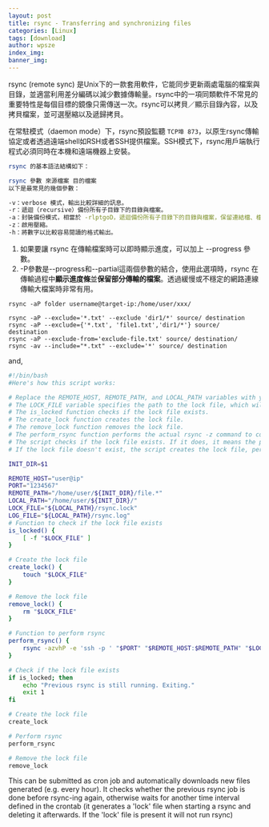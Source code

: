 ```yaml
---
layout: post
title: rsync - Transferring and synchronizing files 
categories: [Linux]
tags: [download]
author: wpsze
index_img: 
banner_img: 
---
```


rsync (remote sync) 是Unix下的一款套用軟件，它能同步更新兩處電腦的檔案與目錄，並適當利用差分編碼以減少數據傳輸量。rsync中的一項同類軟件不常見的重要特性是每個目標的鏡像只需傳送一次。rsync可以拷貝／顯示目錄內容，以及拷貝檔案，並可選壓縮以及遞歸拷貝。

在常駐模式（daemon mode）下，rsync預設監聽 `TCP埠 873`，以原生rsync傳輸協定或者透過遠端shell如RSH或者SSH提供檔案。SSH模式下，rsync用戶端執行程式必須同時在本機和遠端機器上安裝。

```sh
rsync 的基本語法結構如下：

rsync 參數 來源檔案 目的檔案
以下是最常見的幾個參數：

-v：verbose 模式，輸出比較詳細的訊息。
-r：遞迴（recursive）備份所有子目錄下的目錄與檔案。
-a：封裝備份模式，相當於 -rlptgoD，遞迴備份所有子目錄下的目錄與檔案，保留連結檔、檔案的擁有者、群組、權限以及時間戳記。
-z：啟用壓縮。
-h：將數字以比較容易閱讀的格式輸出。
```

1. 如果要讓 rsync 在傳輸檔案時可以即時顯示進度，可以加上 --progress 參數。
2. -P參數是--progress和--partial這兩個參數的結合，使用此選項時，rsync 在傳輸過程中**顯示進度條**並**保留部分傳輸的檔案**。透過緩慢或不穩定的網路連線傳輸大檔案時非常有用。

```console
rsync -aP folder username@target-ip:/home/user/xxx/

rsync -aP --exclude='*.txt' --exclude 'dir1/*' source/ destination
rsync -aP --exclude={'*.txt', 'file1.txt','dir1/*'} source/ destination
rsync -aP --exclude-from='exclude-file.txt' source/ destination/
rsync -av --include="*.txt" --exclude='*' source/ destination
```

and,

```sh
#!/bin/bash
#Here's how this script works:

# Replace the REMOTE_HOST, REMOTE_PATH, and LOCAL_PATH variables with your actual remote host details, remote file path, and local directory path, respectively.
# The LOCK_FILE variable specifies the path to the lock file, which will be used to prevent multiple instances of the script from running simultaneously.
# The is_locked function checks if the lock file exists.
# The create_lock function creates the lock file.
# The remove_lock function removes the lock file.
# The perform_rsync function performs the actual rsync -z command to copy the files from the remote machine to the local machine.
# The script checks if the lock file exists. If it does, it means the previous rsync is still running, so it exits without starting a new rsync.
# If the lock file doesn't exist, the script creates the lock file, performs the rsync, and then removes the lock file.

INIT_DIR=$1

REMOTE_HOST="user@ip"
PORT="1234567"
REMOTE_PATH="/home/user/${INIT_DIR}/file.*" 
LOCAL_PATH="/home/user/${INIT_DIR}/" 
LOCK_FILE="${LOCAL_PATH}/rsync.lock" 
LOG_FILE="${LOCAL_PATH}/rsync.log"
# Function to check if the lock file exists
is_locked() {
    [ -f "$LOCK_FILE" ]
}

# Create the lock file
create_lock() {
    touch "$LOCK_FILE"
}

# Remove the lock file
remove_lock() {
    rm "$LOCK_FILE"
}

# Function to perform rsync
perform_rsync() {
    rsync -azvhP -e 'ssh -p ' "$PORT" "$REMOTE_HOST:$REMOTE_PATH" "$LOCAL_PATH" --log-file=${LOG_FILE}
}

# Check if the lock file exists
if is_locked; then
    echo "Previous rsync is still running. Exiting."
    exit 1
fi

# Create the lock file
create_lock

# Perform rsync
perform_rsync

# Remove the lock file
remove_lock
```

This can be submitted as cron job and automatically downloads new files generated (e.g. every hour). 
It checks whether the previous rsync job is done before rsync-ing again, otherwise waits for another time interval defined in the crontab (it generates a 'lock' file when starting a rsync and deleting it afterwards. If the 'lock' file is present it will not run rsync)


